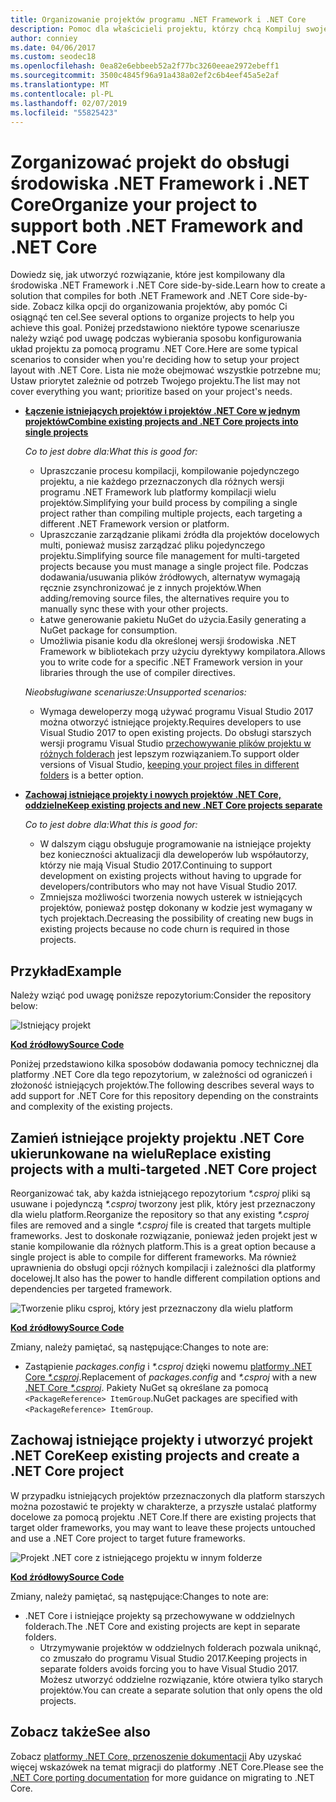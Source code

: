 ```yaml
---
title: Organizowanie projektów programu .NET Framework i .NET Core
description: Pomoc dla właścicieli projektu, którzy chcą Kompiluj swoje rozwiązanie dla platformy .NET Framework i .NET Core side-by-side.
author: conniey
ms.date: 04/06/2017
ms.custom: seodec18
ms.openlocfilehash: 0ea82e6ebbeeb52a2f77bc3260eeae2972ebeff1
ms.sourcegitcommit: 3500c4845f96a91a438a02ef2c6b4eef45a5e2af
ms.translationtype: MT
ms.contentlocale: pl-PL
ms.lasthandoff: 02/07/2019
ms.locfileid: "55825423"
---
```

# <a name="organize-your-project-to-support-both-net-framework-and-net-core"></a><span data-ttu-id="a5b32-103">Zorganizować projekt do obsługi środowiska .NET Framework i .NET Core</span><span class="sxs-lookup"><span data-stu-id="a5b32-103">Organize your project to support both .NET Framework and .NET Core</span></span>

<span data-ttu-id="a5b32-104">Dowiedz się, jak utworzyć rozwiązanie, które jest kompilowany dla środowiska .NET Framework i .NET Core side-by-side.</span><span class="sxs-lookup"><span data-stu-id="a5b32-104">Learn how to create a solution that compiles for both .NET Framework and .NET Core side-by-side.</span></span> <span data-ttu-id="a5b32-105">Zobacz kilka opcji do organizowania projektów, aby pomóc Ci osiągnąć ten cel.</span><span class="sxs-lookup"><span data-stu-id="a5b32-105">See several options to organize projects to help you achieve this goal.</span></span> <span data-ttu-id="a5b32-106">Poniżej przedstawiono niektóre typowe scenariusze należy wziąć pod uwagę podczas wybierania sposobu konfigurowania układ projektu za pomocą programu .NET Core.</span><span class="sxs-lookup"><span data-stu-id="a5b32-106">Here are some typical scenarios to consider when you're deciding how to setup your project layout with .NET Core.</span></span> <span data-ttu-id="a5b32-107">Lista nie może obejmować wszystkie potrzebne mu; Ustaw priorytet zależnie od potrzeb Twojego projektu.</span><span class="sxs-lookup"><span data-stu-id="a5b32-107">The list may not cover everything you want; prioritize based on your project's needs.</span></span>

* [<span data-ttu-id="a5b32-108">**Łączenie istniejących projektów i projektów .NET Core w jednym projektów**</span><span class="sxs-lookup"><span data-stu-id="a5b32-108">**Combine existing projects and .NET Core projects into single projects**</span></span>](#replace-existing-projects-with-a-multi-targeted-net-core-project)

  <span data-ttu-id="a5b32-109">*Co to jest dobre dla:*</span><span class="sxs-lookup"><span data-stu-id="a5b32-109">*What this is good for:*</span></span>
  * <span data-ttu-id="a5b32-110">Upraszczanie procesu kompilacji, kompilowanie pojedynczego projektu, a nie każdego przeznaczonych dla różnych wersji programu .NET Framework lub platformy kompilacji wielu projektów.</span><span class="sxs-lookup"><span data-stu-id="a5b32-110">Simplifying your build process by compiling a single project rather than compiling multiple projects, each targeting a different .NET Framework version or platform.</span></span>
  * <span data-ttu-id="a5b32-111">Upraszczanie zarządzanie plikami źródła dla projektów docelowych multi, ponieważ musisz zarządzać pliku pojedynczego projektu.</span><span class="sxs-lookup"><span data-stu-id="a5b32-111">Simplifying source file management for multi-targeted projects because you must manage a single project file.</span></span> <span data-ttu-id="a5b32-112">Podczas dodawania/usuwania plików źródłowych, alternatyw wymagają ręcznie zsynchronizować je z innych projektów.</span><span class="sxs-lookup"><span data-stu-id="a5b32-112">When adding/removing source files, the alternatives require you to manually sync these with your other projects.</span></span>
  * <span data-ttu-id="a5b32-113">Łatwe generowanie pakietu NuGet do użycia.</span><span class="sxs-lookup"><span data-stu-id="a5b32-113">Easily generating a NuGet package for consumption.</span></span>
  * <span data-ttu-id="a5b32-114">Umożliwia pisanie kodu dla określonej wersji środowiska .NET Framework w bibliotekach przy użyciu dyrektywy kompilatora.</span><span class="sxs-lookup"><span data-stu-id="a5b32-114">Allows you to write code for a specific .NET Framework version in your libraries through the use of compiler directives.</span></span>

  <span data-ttu-id="a5b32-115">*Nieobsługiwane scenariusze:*</span><span class="sxs-lookup"><span data-stu-id="a5b32-115">*Unsupported scenarios:*</span></span>
  * <span data-ttu-id="a5b32-116">Wymaga deweloperzy mogą używać programu Visual Studio 2017 można otworzyć istniejące projekty.</span><span class="sxs-lookup"><span data-stu-id="a5b32-116">Requires developers to use Visual Studio 2017 to open existing projects.</span></span> <span data-ttu-id="a5b32-117">Do obsługi starszych wersji programu Visual Studio [przechowywanie plików projektu w różnych folderach](#support-vs) jest lepszym rozwiązaniem.</span><span class="sxs-lookup"><span data-stu-id="a5b32-117">To support older versions of Visual Studio, [keeping your project files in different folders](#support-vs) is a better option.</span></span>

* <a name="support-vs"></a><span data-ttu-id="a5b32-118">[**Zachowaj istniejące projekty i nowych projektów .NET Core, oddzielne**](#keep-existing-projects-and-create-a-net-core-project)</span><span class="sxs-lookup"><span data-stu-id="a5b32-118">[**Keep existing projects and new .NET Core projects separate**](#keep-existing-projects-and-create-a-net-core-project)</span></span>

  <span data-ttu-id="a5b32-119">*Co to jest dobre dla:*</span><span class="sxs-lookup"><span data-stu-id="a5b32-119">*What this is good for:*</span></span>
  * <span data-ttu-id="a5b32-120">W dalszym ciągu obsługuje programowanie na istniejące projekty bez konieczności aktualizacji dla deweloperów lub współautorzy, którzy nie mają Visual Studio 2017.</span><span class="sxs-lookup"><span data-stu-id="a5b32-120">Continuing to support development on existing projects without having to upgrade for developers/contributors who may not have Visual Studio 2017.</span></span>
  * <span data-ttu-id="a5b32-121">Zmniejsza możliwości tworzenia nowych usterek w istniejących projektów, ponieważ postęp dokonany w kodzie jest wymagany w tych projektach.</span><span class="sxs-lookup"><span data-stu-id="a5b32-121">Decreasing the possibility of creating new bugs in existing projects because no code churn is required in those projects.</span></span>

## <a name="example"></a><span data-ttu-id="a5b32-122">Przykład</span><span class="sxs-lookup"><span data-stu-id="a5b32-122">Example</span></span>

<span data-ttu-id="a5b32-123">Należy wziąć pod uwagę poniższe repozytorium:</span><span class="sxs-lookup"><span data-stu-id="a5b32-123">Consider the repository below:</span></span>

![Istniejący projekt](media/project-structure/project.png)

[<span data-ttu-id="a5b32-125">**Kod źródłowy**</span><span class="sxs-lookup"><span data-stu-id="a5b32-125">**Source Code**</span></span>](https://github.com/dotnet/samples/tree/master/framework/libraries/migrate-library/)

<span data-ttu-id="a5b32-126">Poniżej przedstawiono kilka sposobów dodawania pomocy technicznej dla platformy .NET Core dla tego repozytorium, w zależności od ograniczeń i złożoność istniejących projektów.</span><span class="sxs-lookup"><span data-stu-id="a5b32-126">The following describes several ways to add support for .NET Core for this repository depending on the constraints and complexity of the existing projects.</span></span>

## <a name="replace-existing-projects-with-a-multi-targeted-net-core-project"></a><span data-ttu-id="a5b32-127">Zamień istniejące projekty projektu .NET Core ukierunkowane na wielu</span><span class="sxs-lookup"><span data-stu-id="a5b32-127">Replace existing projects with a multi-targeted .NET Core project</span></span>

<span data-ttu-id="a5b32-128">Reorganizować tak, aby każda istniejącego repozytorium  *\*.csproj* pliki są usuwane i pojedynczą  *\*.csproj* tworzony jest plik, który jest przeznaczony dla wielu platform.</span><span class="sxs-lookup"><span data-stu-id="a5b32-128">Reorganize the repository so that any existing *\*.csproj* files are removed and a single *\*.csproj* file is created that targets multiple frameworks.</span></span> <span data-ttu-id="a5b32-129">Jest to doskonałe rozwiązanie, ponieważ jeden projekt jest w stanie kompilowanie dla różnych platform.</span><span class="sxs-lookup"><span data-stu-id="a5b32-129">This is a great option because a single project is able to compile for different frameworks.</span></span> <span data-ttu-id="a5b32-130">Ma również uprawnienia do obsługi opcji różnych kompilacji i zależności dla platformy docelowej.</span><span class="sxs-lookup"><span data-stu-id="a5b32-130">It also has the power to handle different compilation options and dependencies per targeted framework.</span></span>

![Tworzenie pliku csproj, który jest przeznaczony dla wielu platform](media/project-structure/project.csproj.png)

[<span data-ttu-id="a5b32-132">**Kod źródłowy**</span><span class="sxs-lookup"><span data-stu-id="a5b32-132">**Source Code**</span></span>](https://github.com/dotnet/samples/tree/master/framework/libraries/migrate-library-csproj/)

<span data-ttu-id="a5b32-133">Zmiany, należy pamiętać, są następujące:</span><span class="sxs-lookup"><span data-stu-id="a5b32-133">Changes to note are:</span></span>

* <span data-ttu-id="a5b32-134">Zastąpienie *packages.config* i  *\*.csproj* dzięki nowemu [platformy .NET Core  *\*.csproj*](https://github.com/dotnet/samples/tree/master/framework/libraries/migrate-library-csproj/src/Car/Car.csproj).</span><span class="sxs-lookup"><span data-stu-id="a5b32-134">Replacement of *packages.config* and *\*.csproj* with a new [.NET Core *\*.csproj*](https://github.com/dotnet/samples/tree/master/framework/libraries/migrate-library-csproj/src/Car/Car.csproj).</span></span> <span data-ttu-id="a5b32-135">Pakiety NuGet są określane za pomocą `<PackageReference> ItemGroup`.</span><span class="sxs-lookup"><span data-stu-id="a5b32-135">NuGet packages are specified with `<PackageReference> ItemGroup`.</span></span>

## <a name="keep-existing-projects-and-create-a-net-core-project"></a><span data-ttu-id="a5b32-136">Zachowaj istniejące projekty i utworzyć projekt .NET Core</span><span class="sxs-lookup"><span data-stu-id="a5b32-136">Keep existing projects and create a .NET Core project</span></span>

<span data-ttu-id="a5b32-137">W przypadku istniejących projektów przeznaczonych dla platform starszych można pozostawić te projekty w charakterze, a przyszłe ustalać platformy docelowe za pomocą projektu .NET Core.</span><span class="sxs-lookup"><span data-stu-id="a5b32-137">If there are existing projects that target older frameworks, you may want to leave these projects untouched and use a .NET Core project to target future frameworks.</span></span>

![Projekt .NET core z istniejącego projektu w innym folderze](media/project-structure/project.csproj.different.png)

[<span data-ttu-id="a5b32-139">**Kod źródłowy**</span><span class="sxs-lookup"><span data-stu-id="a5b32-139">**Source Code**</span></span>](https://github.com/dotnet/samples/tree/master/framework/libraries/migrate-library-csproj-keep-existing/)

<span data-ttu-id="a5b32-140">Zmiany, należy pamiętać, są następujące:</span><span class="sxs-lookup"><span data-stu-id="a5b32-140">Changes to note are:</span></span>

* <span data-ttu-id="a5b32-141">.NET Core i istniejące projekty są przechowywane w oddzielnych folderach.</span><span class="sxs-lookup"><span data-stu-id="a5b32-141">The .NET Core and existing projects are kept in separate folders.</span></span>
  * <span data-ttu-id="a5b32-142">Utrzymywanie projektów w oddzielnych folderach pozwala uniknąć, co zmuszało do programu Visual Studio 2017.</span><span class="sxs-lookup"><span data-stu-id="a5b32-142">Keeping projects in separate folders avoids forcing you to have Visual Studio 2017.</span></span> <span data-ttu-id="a5b32-143">Możesz utworzyć oddzielne rozwiązanie, które otwiera tylko starych projektów.</span><span class="sxs-lookup"><span data-stu-id="a5b32-143">You can create a separate solution that only opens the old projects.</span></span>

## <a name="see-also"></a><span data-ttu-id="a5b32-144">Zobacz także</span><span class="sxs-lookup"><span data-stu-id="a5b32-144">See also</span></span>

<span data-ttu-id="a5b32-145">Zobacz [platformy .NET Core, przenoszenie dokumentacji](index.md) Aby uzyskać więcej wskazówek na temat migracji do platformy .NET Core.</span><span class="sxs-lookup"><span data-stu-id="a5b32-145">Please see the [.NET Core porting documentation](index.md) for more guidance on migrating to .NET Core.</span></span>
